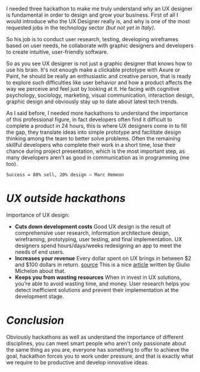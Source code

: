 
I needed three hackathon to make me truly understand why an UX designer is fundamental in order to design and grow your business.
First of all I would introduce who the UX Designer really is, and why is one of the most requested jobs in the technology sector *(but not yet in Italy)*.

So his job is to conduct user research, testing, developing wireframes based on user needs, he collaborate with graphic designers and developers to create intuitive, user-friendly software.

So as you see UX designer is not just a graphic designer that knows how to use his brain. It's not enough make a clickable prototype with Axure or Paint, he should be really an enthusiastic and creative person, that is ready to explore such difficulties like user behavior and how a product affects the way we perceive and feel just by looking at it.
He facing with cognitive psychology, sociology, marketing, visual communication, interaction design, graphic design and obviously stay up to date about latest tech trends.

As I said before, I needed more hackathons to understand the importance of this professional figure, in fact developers often find it difficult to complete a product in 24 hours, this is where UX designers come in to fill the gap, they translate ideas into simple prototype and facilitate design thinking among the team to better solve problems. 
Often the remaining skillful developers who complete their work in a short time, lose their chance during project presentation, which is the most important step, as many developers aren't as good in communication as in programming (me too).

```
Success = 80% sell, 20% design — Marc Hemeon
```

# *UX outside hackathons*

Importance of UX design:
* **Cuts down development costs**
Good UX design is the result of comprehensive user research, information architecture design, wireframing, prototyping, user testing, and final implementation. UX designers spend hours/days/weeks redesigning an app to meet the needs of end users.
* **Increases your revenue**
Every dollar spent on UX brings in between $2 and $100 dollars in return. [source](https://www.fastcompany.com/1669283/dollars-and-sense-the-business-case-for-investing-in-ui-design)
This is a nice [article](https://medium.com/life-in-belka/2-milioni-di-ticket-in-meno-grazie-a-una-settimana-di-ux-design-c5da4163c2d4?source=---------5------------------) written by Giulio Michelon about that.
* **Keeps you from wasting resources**
When in invest in UX solutions, you’re able to avoid wasting time, and money.  User research helps you detect inefficient solutions and prevent their implementation at the development stage.

# *Conclusion*
Obviously hackathons as well as understand the importance of different disciplines, you can meet smart people who aren't only passionate about the same thing as you are, everyone has something to offer to achieve the goal, hackathon forces you to work under pressure, and that is exactly what we require to be productive and develop innovative ideas.